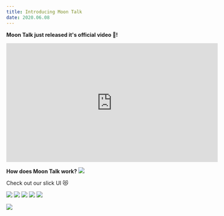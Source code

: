 ```yaml
---
title: Introducing Moon Talk
date: 2020.06.08
---
```


**Moon Talk just released it's official video 🚀!**

<center>
<iframe width="560" height="315" src="https://www.youtube.com/embed/Rv8uobu25rc" frameborder="0" allow="accelerometer; autoplay; encrypted-media; gyroscope; picture-in-picture" allowfullscreen></iframe>
</center>

**How does Moon Talk work?**
![](2020.06.08_Introducing_Moon_Talk/Moon_Storyboard.png)

Check out our slick UI 😻

![](2020.06.08_Introducing_Moon_Talk/Home.png)
![](2020.06.08_Introducing_Moon_Talk/Swipe_Snooze.png)
![](2020.06.08_Introducing_Moon_Talk/Swipe_Mute.png)
![](2020.06.08_Introducing_Moon_Talk/Swipe_Talk.png)
![](2020.06.08_Introducing_Moon_Talk/Direct_Talk.png)

![](2020.06.08_Introducing_Moon_Talk/Channel.png)
